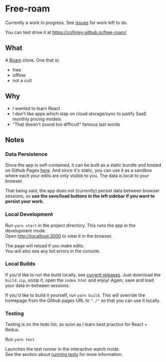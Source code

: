# Free-roam

Currently a work in progress. See [issues](https://github.com/cofinley/free-roam/issues) for work left to do.

You can test drive it at https://cofinley.github.io/free-roam/

## What

A [Roam](https://roamresearch.com) clone. One that is:

- free
- offline
- not a cult

## Why

- I wanted to learn React
- I don't like apps which slap on cloud storage/sync to justify SaaS monthly pricing models
- "That doesn't sound too difficult" famous last words

## Notes

### Data Persistence

Since the app is self-contained, it can be built as a static bundle and hosted on Github Pages [here](https://cofinley.github.io/free-roam/). And since it's static, you can use it as a sandbox where each your edits are only visible to you. The data is local to your browser.

That being said, the app does not (currently) persist data between browser sessions, so **use the save/load buttons in the left sidebar if you want to persist your work.**

### Local Development

Run `yarn start` in the project directory. This runs the app in the development mode.\
Open [http://localhost:3000](http://localhost:3000) to view it in the browser.

The page will reload if you make edits.\
You will also see any lint errors in the console.

### Local Builds

If you'd like to run the build locally, see [current releases](https://github.com/cofinley/free-roam/releases). Just download the `build.zip`, unzip it, open the `index.html` and enjoy! Again, save and load your data in-between sessions.

If you'd like to build it yourself, run `yarn build`. This will override the homepage from the Github pages URL to `"./"` so that you can use it locally.

### Testing

Testing is on the todo list, as soon as I learn best practice for React + Redux.

Run `yarn test`

Launches the test runner in the interactive watch mode.\
See the section about [running tests](https://facebook.github.io/create-react-app/docs/running-tests) for more information.